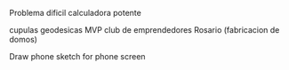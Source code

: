 Problema dificil
calculadora potente

cupulas geodesicas
MVP
club de emprendedores Rosario
(fabricacion de domos)

Draw phone sketch for phone screen

